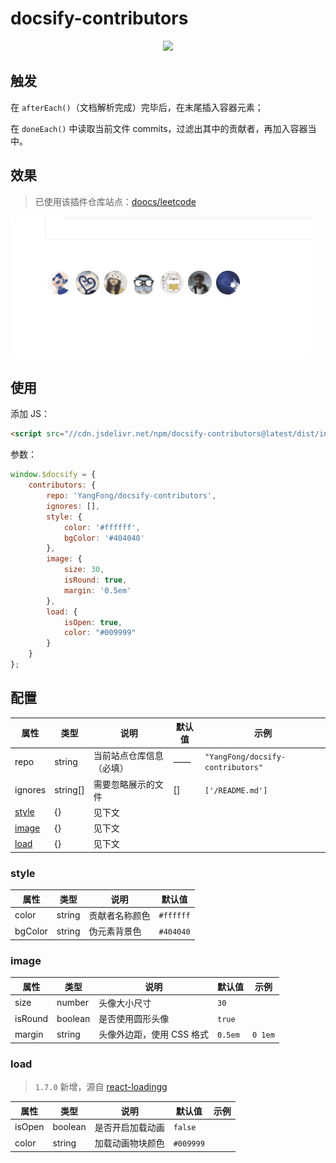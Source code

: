 # docsify-contributors

<p align="center">
  <img src="https://docsify.js.org/_media/icon.svg" />
</p>

## 触发

在 `afterEach()`（文档解析完成）完毕后，在末尾插入容器元素；

在 `doneEach()` 中读取当前文件 commits，过滤出其中的贡献者，再加入容器当中。

## 效果

> 已使用该插件仓库站点：[doocs/leetcode](https://doocs.github.io/leetcode/#/)

![demo](./images/demo.gif)

## 使用

添加 JS：

```html
<script src="//cdn.jsdelivr.net/npm/docsify-contributors@latest/dist/index.min.js"></script>
```

参数：

```js
window.$docsify = {
    contributors: {
        repo: 'YangFong/docsify-contributors',
        ignores: [],
        style: {
            color: '#ffffff',
            bgColor: '#404040'
        },
        image: {
            size: 30,
            isRound: true,
            margin: '0.5em'
        },
        load: {
            isOpen: true,
            color: "#009999"
        }
    }
};
```

## 配置

| 属性            | 类型     | 说明                     | 默认值 | 示例                              |
| --------------- | -------- | ------------------------ | ------ | --------------------------------- |
| repo            | string   | 当前站点仓库信息（必填） | ——     | `"YangFong/docsify-contributors"` |
| ignores         | string[] | 需要忽略展示的文件       | []     | `['/README.md']`                  |
| [style](#style) | {}       | 见下文                   |        |                                   |
| [image](#image) | {}       | 见下文                   |        |                                   |
| [load](#load)   | {}       | 见下文                   |        |                                   |

### style

| 属性    | 类型   | 说明           | 默认值    |
| ------- | ------ | -------------- | --------- |
| color   | string | 贡献者名称颜色 | `#ffffff` |
| bgColor | string | 伪元素背景色   | `#404040` |

### image

| 属性    | 类型    | 说明                      | 默认值  | 示例    |
| ------- | ------- | ------------------------- | ------- | ------- |
| size    | number  | 头像大小尺寸              | `30`    |         |
| isRound | boolean | 是否使用圆形头像          | `true`  |         |
| margin  | string  | 头像外边距，使用 CSS 格式 | `0.5em` | `0 1em` |

### load

> `1.7.0` 新增，源自 [react-loadingg](https://github.com/Summer-andy/react-loading)

| 属性   | 类型    | 说明             | 默认值    | 示例 |
| ------ | ------- | ---------------- | --------- | ---- |
| isOpen | boolean | 是否开启加载动画 | `false`   |      |
| color  | string  | 加载动画物块颜色 | `#009999` |      |
